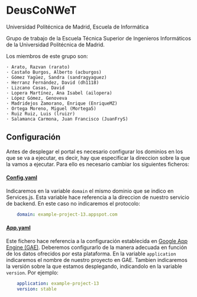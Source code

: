 # DeusCoNWeT
 Universidad Politécnica de Madrid, Escuela de Informática

Grupo de trabajo de la Escuela Técnica Superior de Ingenieros Informáticos 
de la Universidad Politécnica de Madrid. 

Los miembros de este grupo son:

    · Arato, Razvan (rarato)
	· Castaño Burgos, Alberto (acburgos)
	· Gómez Yagüez, Sandra (sandragyaguez)
	· Herranz Fernández, David (dh1118)
	· Lizcano Casas, David 
	· Lopera Martínez, Ana Isabel (ailopera)
	· López Gómez, Genoveva
	· Madridejos Zamorano, Enrique (EnriqueMZ)
	· Ortega Moreno, Miguel (Mortega5)
	· Ruiz Ruiz, Luis (lruizr)
	· Salamanca Carmona, Juan Francisco (JuanFryS)

## Configuración

Antes de desplegar el portal es necesario configurar los dominios en los que se va a ejecutar, es decir, hay que especificar la direccion sobre la que la vamos a ejecutar. Para ello es necesario cambiar los siguientes ficheros:


#### [Config.yaml](https://github.com/polymer-spain/DeusCoNWeT/blob/develop/src/api_handlers/config.yaml)

Indicaremos en la variable `domain` el mismo dominio que se indico en Services.js. Esta variable hace referencia a la direccion de nuestro servicio de backend. En este caso no indicaremos el protocolo:
```yaml
    domain: example-project-13.appspot.com
```

#### [App.yaml](https://github.com/polymer-spain/DeusCoNWeT/blob/develop/src/app.yaml)

Este fichero hace referencia a la configuración establecida en [Google App Engine (GAE)](https://cloud.google.com/appengine). Deberemos configurarlo de la manera adecuada en función de los datos ofrecidos por esta plataforma. En la variable `application` indicaremos el nombre de nuestro proyecto en GAE. Tambien indicaremos la versión sobre la que estamos desplegando, indicandolo en la variable `version`. Por ejemplo:

```yaml
    application: example-project-13
    version: stable
```
